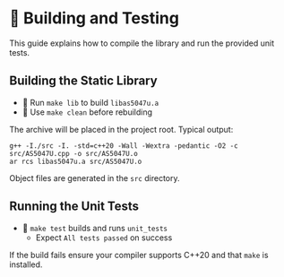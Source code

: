 # 🧰 Building and Testing

This guide explains how to compile the library and run the provided unit tests.

## Building the Static Library

- 🔨 Run `make lib` to build `libas5047u.a`
- 🧹 Use `make clean` before rebuilding

The archive will be placed in the project root. Typical output:
```
g++ -I./src -I. -std=c++20 -Wall -Wextra -pedantic -O2 -c src/AS5047U.cpp -o src/AS5047U.o
ar rcs libas5047u.a src/AS5047U.o
```

Object files are generated in the `src` directory.

## Running the Unit Tests
- 🏃 `make test` builds and runs `unit_tests`
  - Expect `All tests passed` on success


If the build fails ensure your compiler supports C++20 and that `make` is installed.
